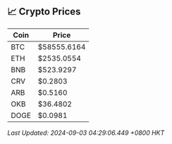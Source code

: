 ## 📈 Crypto Prices

| Coin | Price |
| ---- | ----- |
| BTC | $58555.6164 |
| ETH | $2535.0554 |
| BNB | $523.9297 |
| CRV | $0.2803 |
| ARB | $0.5160 |
| OKB | $36.4802 |
| DOGE | $0.0981 |

_Last Updated: 2024-09-03 04:29:06.449 +0800 HKT_